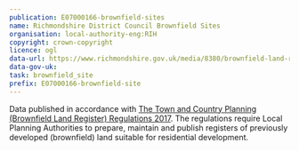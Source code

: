 ```yaml
---
publication: E07000166-brownfield-sites
name: Richmondshire District Council Brownfield Sites
organisation: local-authority-eng:RIH
copyright: crown-copyright
licence: ogl
data-url: https://www.richmondshire.gov.uk/media/8380/brownfield-land-register-part-1-csv-format.csv
data-gov-uk: 
task: brownfield_site
prefix: E07000166-brownfield-site
---
```


Data published in accordance with [The Town and Country Planning (Brownfield Land Register) Regulations 2017](http://www.legislation.gov.uk/uksi/2017/403/contents/made).
The regulations require Local Planning Authorities to prepare, maintain and publish registers of previously developed (brownfield) land suitable for residential development.

